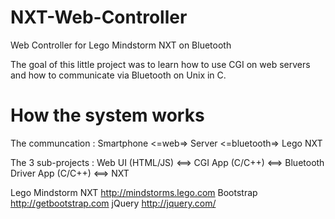 NXT-Web-Controller
==================

Web Controller for Lego Mindstorm NXT on Bluetooth

The goal of this little project was to learn how to use CGI on web servers and how to communicate via Bluetooth on Unix in C.

How the system works
====================

The communcation :
Smartphone <=web=> Server <=bluetooth=> Lego NXT 

The 3 sub-projects :
Web UI (HTML/JS) <==> CGI App (C/C++) <==> Bluetooth Driver App (C/C++) <==> NXT




Lego Mindstorm NXT
http://mindstorms.lego.com
Bootstrap
http://getbootstrap.com
jQuery
http://jquery.com/
